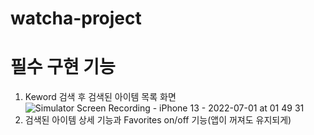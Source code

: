 # watcha-project

# 필수 구현 기능
1. Keword 검색 후 검색된 아이템 목록 화면   
![Simulator Screen Recording - iPhone 13 - 2022-07-01 at 01 49 31](https://user-images.githubusercontent.com/93653997/176733595-3618ccf6-03a6-4c8a-be88-1edb8fd58467.gif)
2. 검색된 아이템 상세 기능과 Favorites on/off 기능(앱이 꺼져도 유지되게)   

